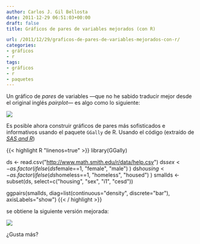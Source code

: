 ```yaml
---
author: Carlos J. Gil Bellosta
date: 2011-12-29 06:51:03+00:00
draft: false
title: Gráficos de pares de variables mejorados (con R)

url: /2011/12/29/graficos-de-pares-de-variables-mejorados-con-r/
categories:
- gráficos
- r
tags:
- gráficos
- r
- paquetes
---
```


Un gráfico de _pares_ de variables —que no he sabido traducir mejor desde el original inglés _pairplot_— es algo como lo siguiente:

[![](/wp-uploads/2011/12/pair_plot_traditional.png#center)
](/wp-uploads/2011/12/pair_plot_traditional.png#center)


Es posible ahora construir gráficos de pares más sofisticados e informativos usando el paquete `GGally` de R. Usando el código (extraído de _[SAS and R](http://sas-and-r.blogspot.com/2011/12/example-917-much-better-pairs-plots.html)_)


{{< highlight R "linenos=true" >}}
library(GGally)

ds <- read.csv("http://www.math.smith.edu/r/data/help.csv")
ds$sex <- as.factor( ifelse(ds$female==1, "female", "male") )
ds$housing <- as.factor( ifelse(ds$homeless==1, "homeless", "housed") )
smallds <- subset(ds, select=c("housing", "sex", "i1", "cesd"))

ggpairs(smallds,
        diag=list(continuous="density", discrete="bar"),
        axisLabels="show")
{{< / highlight >}}


se obtiene la siguiente versión mejorada:


[![](/wp-uploads/2011/12/pair_plot_new.png#center)
](/wp-uploads/2011/12/pair_plot_new.png#center)

¿Gusta más?
